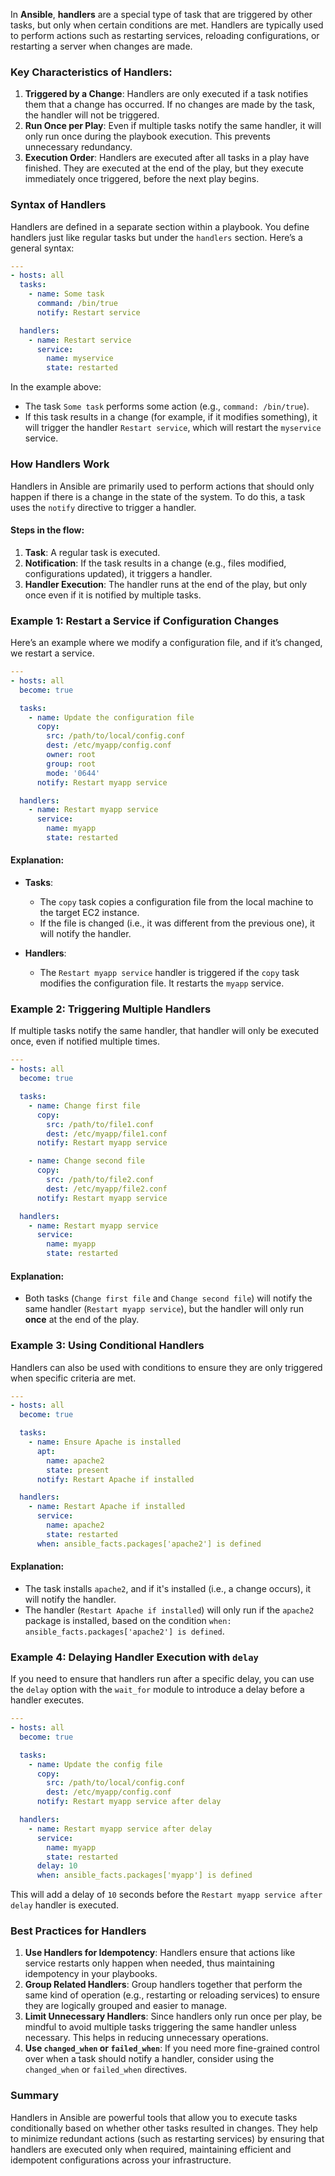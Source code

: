 In **Ansible**, **handlers** are a special type of task that are triggered by other tasks, but only when certain conditions are met. Handlers are typically used to perform actions such as restarting services, reloading configurations, or restarting a server when changes are made.

### Key Characteristics of Handlers:
1. **Triggered by a Change**: Handlers are only executed if a task notifies them that a change has occurred. If no changes are made by the task, the handler will not be triggered.
2. **Run Once per Play**: Even if multiple tasks notify the same handler, it will only run once during the playbook execution. This prevents unnecessary redundancy.
3. **Execution Order**: Handlers are executed after all tasks in a play have finished. They are executed at the end of the play, but they execute immediately once triggered, before the next play begins.

### Syntax of Handlers

Handlers are defined in a separate section within a playbook. You define handlers just like regular tasks but under the `handlers` section. Here’s a general syntax:

```yaml
---
- hosts: all
  tasks:
    - name: Some task
      command: /bin/true
      notify: Restart service

  handlers:
    - name: Restart service
      service:
        name: myservice
        state: restarted
```

In the example above:
- The task `Some task` performs some action (e.g., `command: /bin/true`).
- If this task results in a change (for example, if it modifies something), it will trigger the handler `Restart service`, which will restart the `myservice` service.

### How Handlers Work

Handlers in Ansible are primarily used to perform actions that should only happen if there is a change in the state of the system. To do this, a task uses the `notify` directive to trigger a handler.

#### Steps in the flow:
1. **Task**: A regular task is executed.
2. **Notification**: If the task results in a change (e.g., files modified, configurations updated), it triggers a handler.
3. **Handler Execution**: The handler runs at the end of the play, but only once even if it is notified by multiple tasks.

### Example 1: Restart a Service if Configuration Changes

Here’s an example where we modify a configuration file, and if it’s changed, we restart a service.

```yaml
---
- hosts: all
  become: true

  tasks:
    - name: Update the configuration file
      copy:
        src: /path/to/local/config.conf
        dest: /etc/myapp/config.conf
        owner: root
        group: root
        mode: '0644'
      notify: Restart myapp service

  handlers:
    - name: Restart myapp service
      service:
        name: myapp
        state: restarted
```

#### Explanation:
- **Tasks**:
  - The `copy` task copies a configuration file from the local machine to the target EC2 instance.
  - If the file is changed (i.e., it was different from the previous one), it will notify the handler.
  
- **Handlers**:
  - The `Restart myapp service` handler is triggered if the `copy` task modifies the configuration file. It restarts the `myapp` service.

### Example 2: Triggering Multiple Handlers

If multiple tasks notify the same handler, that handler will only be executed once, even if notified multiple times.

```yaml
---
- hosts: all
  become: true

  tasks:
    - name: Change first file
      copy:
        src: /path/to/file1.conf
        dest: /etc/myapp/file1.conf
      notify: Restart myapp service

    - name: Change second file
      copy:
        src: /path/to/file2.conf
        dest: /etc/myapp/file2.conf
      notify: Restart myapp service

  handlers:
    - name: Restart myapp service
      service:
        name: myapp
        state: restarted
```

#### Explanation:
- Both tasks (`Change first file` and `Change second file`) will notify the same handler (`Restart myapp service`), but the handler will only run **once** at the end of the play.
  
### Example 3: Using Conditional Handlers

Handlers can also be used with conditions to ensure they are only triggered when specific criteria are met.

```yaml
---
- hosts: all
  become: true

  tasks:
    - name: Ensure Apache is installed
      apt:
        name: apache2
        state: present
      notify: Restart Apache if installed

  handlers:
    - name: Restart Apache if installed
      service:
        name: apache2
        state: restarted
      when: ansible_facts.packages['apache2'] is defined
```

#### Explanation:
- The task installs `apache2`, and if it's installed (i.e., a change occurs), it will notify the handler.
- The handler (`Restart Apache if installed`) will only run if the `apache2` package is installed, based on the condition `when: ansible_facts.packages['apache2'] is defined`.

### Example 4: Delaying Handler Execution with `delay`

If you need to ensure that handlers run after a specific delay, you can use the `delay` option with the `wait_for` module to introduce a delay before a handler executes.

```yaml
---
- hosts: all
  become: true

  tasks:
    - name: Update the config file
      copy:
        src: /path/to/local/config.conf
        dest: /etc/myapp/config.conf
      notify: Restart myapp service after delay

  handlers:
    - name: Restart myapp service after delay
      service:
        name: myapp
        state: restarted
      delay: 10
      when: ansible_facts.packages['myapp'] is defined
```

This will add a delay of `10` seconds before the `Restart myapp service after delay` handler is executed.

### Best Practices for Handlers

1. **Use Handlers for Idempotency**: Handlers ensure that actions like service restarts only happen when needed, thus maintaining idempotency in your playbooks.
2. **Group Related Handlers**: Group handlers together that perform the same kind of operation (e.g., restarting or reloading services) to ensure they are logically grouped and easier to manage.
3. **Limit Unnecessary Handlers**: Since handlers only run once per play, be mindful to avoid multiple tasks triggering the same handler unless necessary. This helps in reducing unnecessary operations.
4. **Use `changed_when` or `failed_when`**: If you need more fine-grained control over when a task should notify a handler, consider using the `changed_when` or `failed_when` directives.

### Summary

Handlers in Ansible are powerful tools that allow you to execute tasks conditionally based on whether other tasks resulted in changes. They help to minimize redundant actions (such as restarting services) by ensuring that handlers are executed only when required, maintaining efficient and idempotent configurations across your infrastructure.